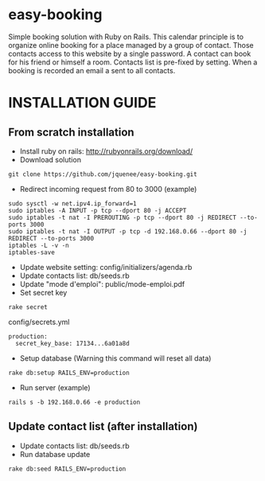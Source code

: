 # easy-booking
Simple booking solution with Ruby on Rails.
This calendar principle is to organize online booking for a place managed by a group of contact.
Those contacts access to this website by a single password. A contact can book for his friend or himself a room.
Contacts list is pre-fixed by setting. When a booking is recorded an email a sent to all contacts.

# INSTALLATION GUIDE

## From scratch installation
* Install ruby on rails: http://rubyonrails.org/download/
* Download solution
```
git clone https://github.com/jquenee/easy-booking.git
```
* Redirect incoming request from 80 to 3000 (example)
```
sudo sysctl -w net.ipv4.ip_forward=1
sudo iptables -A INPUT -p tcp --dport 80 -j ACCEPT
sudo iptables -t nat -I PREROUTING -p tcp --dport 80 -j REDIRECT --to-ports 3000
sudo iptables -t nat -I OUTPUT -p tcp -d 192.168.0.66 --dport 80 -j REDIRECT --to-ports 3000
iptables -L -v -n
iptables-save
```
* Update website setting: config/initializers/agenda.rb
* Update contacts list: db/seeds.rb
* Update "mode d'emploi": public/mode-emploi.pdf
* Set secret key
```
rake secret
```
config/secrets.yml
```
production:
  secret_key_base: 17134...6a01a8d
```
* Setup database (Warning this command will reset all data)
```
rake db:setup RAILS_ENV=production
```
* Run server (example)
```
rails s -b 192.168.0.66 -e production
```

## Update contact list (after installation)
* Update contacts list: db/seeds.rb
* Run database update
```
rake db:seed RAILS_ENV=production
```
